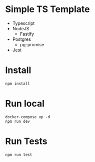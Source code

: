 # Simple TS Template

- Typescript
- NodeJS
  - Fastify
- Postgres
  - pg-promise
- Jest

# Install

```
npm install
```

# Run local

```
docker-compose up -d
npm run dev
```

# Run Tests

```
npm run test
```
